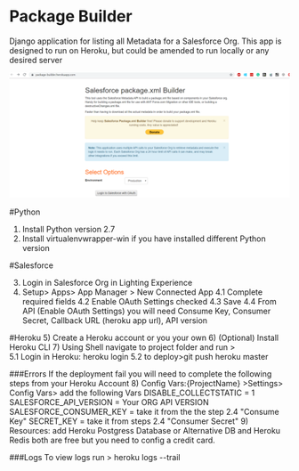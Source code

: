 # Package Builder

Django application for listing all Metadata for a Salesforce Org. This app is designed to run on Heroku, but could be amended to run locally or any desired server

![App Screenshot](packageBuilder.PNG)


#Python
1) Install Python version 2.7
2) Install virtualenvwrapper-win if you have installed different Python version 

#Salesforce

3) Login in Salesforce Org in Lighting Experience
4) Setup> Apps> App Manager > New Connected App
  4.1 Complete required fields
  4.2 Enable OAuth Settings checked
  4.3 Save
  4.4 From API (Enable OAuth Settings) you will need Consume Key, Consumer Secret, Callback URL (heroku app url), API version

#Heroku
5) Create a Heroku account or you your own
6) (Optional) Install Heroku CLI
7) Using Shell navigate to project folder and run >  
    5.1 Login in Heroku: heroku login
    5.2 to deploy>git push heroku master

###Errors
If the deployment fail you will need to complete the following steps from your Heroku Account
8) Config Vars:{ProjectName} >Settings> Config Vars> add the following Vars
   DISABLE_COLLECTSTATIC = 1
   SALESFORCE_API_VERSION = Your ORG API VERSION
   SALESFORCE_CONSUMER_KEY = take it from the the step 2.4  "Consume Key"
   SECRET_KEY = take it from steps 2.4 "Consumer Secret"
9) Resources: add Heroku Postgress Database or Alternative DB and Heroku Redis both are free but you need to config a credit card.

###Logs
To view logs run > heroku logs --trail
